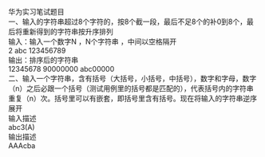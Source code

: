 华为实习笔试题目  
一、输入的字符串超过8个字符的，按8个截一段，最后不足8个的补0到8个，最后将重新得到的字符串按升序排列  
输入：输入一个数字N ，N个字符串 ，中间以空格隔开  
2  abc 123456789   
输出：排序后的字符串  
12345678 90000000 abc00000  
二、输入一个字符串，含有括号（大括号，小括号，中括号），数字和字母，数字（n）之后必跟一个括号（测试用例里的括号都是匹配的），代表括号内的字符串重复（n）次。括号里可以有嵌套，即括号里含有括号。现在将输入的字符串逆序展开  
输入描述  
abc3(A)  
输出描述  
AAAcba
